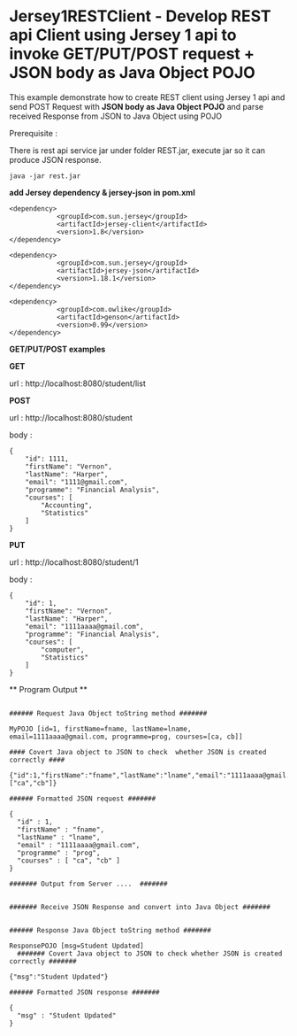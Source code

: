Jersey1RESTClient - Develop REST api Client using Jersey 1 api to invoke GET/PUT/POST request + JSON body as Java Object POJO
=====

This example demonstrate how to create REST client using Jersey 1 api and send POST Request with **JSON body as Java Object POJO** and parse received Response from JSON to Java Object using POJO

Prerequisite :

There is rest api service jar under folder REST.jar, execute jar so it can produce JSON response.

```
java -jar rest.jar
```

**add Jersey dependency & jersey-json in pom.xml**

```
<dependency>
			<groupId>com.sun.jersey</groupId>
			<artifactId>jersey-client</artifactId>
			<version>1.8</version>
</dependency>

<dependency>
			<groupId>com.sun.jersey</groupId>
			<artifactId>jersey-json</artifactId>
			<version>1.18.1</version>
</dependency>

<dependency>
			<groupId>com.owlike</groupId>
			<artifactId>genson</artifactId>
			<version>0.99</version>
</dependency>
```

**GET/PUT/POST examples**

**GET**

url : http://localhost:8080/student/list


**POST**

url : http://localhost:8080/student 

body : 
```
{
	"id": 1111,
	"firstName": "Vernon",
	"lastName": "Harper",
	"email": "1111@gmail.com",
	"programme": "Financial Analysis",
	"courses": [
		"Accounting",
		"Statistics"
	]
}
```

**PUT**

url : http://localhost:8080/student/1 

body : 
```
{
	"id": 1,
	"firstName": "Vernon",
	"lastName": "Harper",
	"email": "1111aaaa@gmail.com",
	"programme": "Financial Analysis",
	"courses": [
		"computer",
		"Statistics"
	]
}
```

** Program Output **
```

###### Request Java Object toString method ####### 

MyPOJO [id=1, firstName=fname, lastName=lname, email=1111aaaa@gmail.com, programme=prog, courses=[ca, cb]]

#### Covert Java object to JSON to check  whether JSON is created correctly #### 

{"id":1,"firstName":"fname","lastName":"lname","email":"1111aaaa@gmail.com","programme":"prog","courses":["ca","cb"]}

###### Formatted JSON request ####### 

{
  "id" : 1,
  "firstName" : "fname",
  "lastName" : "lname",
  "email" : "1111aaaa@gmail.com",
  "programme" : "prog",
  "courses" : [ "ca", "cb" ]
}

####### Output from Server ....  ####### 


####### Receive JSON Response and convert into Java Object ####### 


###### Response Java Object toString method ####### 

ResponsePOJO [msg=Student Updated]
  ####### Covert Java object to JSON to check whether JSON is created correctly ####### 

{"msg":"Student Updated"}

###### Formatted JSON response ####### 

{
  "msg" : "Student Updated"
}

```
